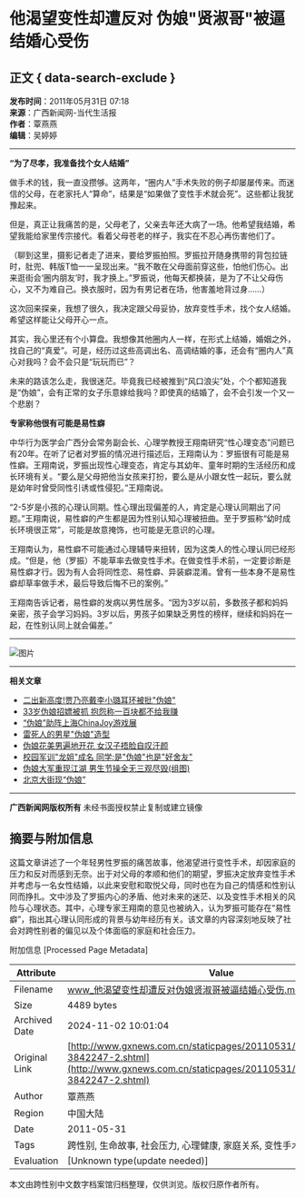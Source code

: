 # 他渴望变性却遭反对 伪娘"贤淑哥"被逼结婚心受伤

## 正文 { data-search-exclude }


**发布时间**：2011年05月31日 07:18  
**来源**：广西新闻网-当代生活报  
**作者**：覃燕燕  
**编辑**：吴婷婷  

---

**“为了尽孝，我准备找个女人结婚”**

做手术的钱，我一直没攒够。这两年，“圈内人”手术失败的例子却屡屡传来。而迷信的父母，在老家托人“算命”，结果是“如果做了变性手术就会死”。这些都让我犹豫起来。

但是，真正让我痛苦的是，父母老了，父亲去年还大病了一场。他希望我结婚，希望我能给家里传宗接代。看着父母苍老的样子，我实在不忍心再伤害他们了。

（聊到这里，摄影记者走了进来，要给罗振拍照。罗振拉开随身携带的背包拉链时，肚兜、韩版T恤一一呈现出来。“我不敢在父母面前穿这些，怕他们伤心。出来逛街会‘圈内朋友’时，我才换上。”罗振说，他每天都换装，是为了不让父母伤心，又不为难自己。换衣服时，因为有男记者在场，他害羞地背过身……）

这次回来探亲，我想了很久，我决定跟父母妥协，放弃变性手术，找个女人结婚。希望这样能让父母开心一点。

其实，我心里还有个小算盘。我想像其他圈内人一样，在形式上结婚，婚姻之外，找自己的“真爱”。可是，经历过这些高调出名、高调结婚的事，还会有“圈内人”真心对我吗？会不会只是“玩玩而已”？

未来的路该怎么走，我很迷茫。毕竟我已经被推到“风口浪尖”处，个个都知道我是“伪娘”，会有正常的女子乐意嫁给我吗？即使真的结婚了，会不会引发一个又一个悲剧？

**专家称他很有可能是易性癖**

中华行为医学会广西分会常务副会长、心理学教授王翔南研究“性心理变态”问题已有20年。在听了记者对罗振的情况进行描述后，王翔南认为：罗振很有可能是易性癖。王翔南说，罗振出现性心理变态，肯定与其幼年、童年时期的生活经历和成长环境有关。“要么是父母把他当女孩来打扮，要么是从小跟女性一起玩，要么就是幼年时曾受同性引诱或性侵犯。”王翔南说。

“2-5岁是小孩的心理认同期。性心理出现偏差的人，肯定是心理认同期出了问题。”王翔南说，易性癖的产生都是因为性别认知心理被扭曲。至于罗振称“幼时成长环境很正常”，可能是故意掩饰，也可能是无意识的心理。

王翔南认为，易性癖不可能通过心理辅导来扭转，因为这类人的性心理认同已经形成。“但是，他（罗振）不能草率去做变性手术。在做变性手术前，一定要诊断是易性癖才行。因为有人会将同性恋、易性癖、异装癖混淆。曾有一些本身不是易性癖却草率做手术，最后导致后悔不已的案例。”

王翔南告诉记者，易性癖的发病以男性居多。“因为3岁以前，多数孩子都和妈妈亲密，孩子会学习妈妈。3岁以后，男孩子如果缺乏男性的榜样，继续和妈妈在一起，在性别认同上就会偏差。”

---

![图片](http://www.gxnews.com.cn/images/2009/attitude_percent.gif)

---

**相关文章**

- [二出新高度!贾乃亮戴李小璐耳环被批"伪娘"](http://www.gxnews.com.cn/redirect.php?a=about&id=13969677)
- [33岁伪娘招嫖被抓 抱怨称一百块都不给我赚](http://news.gxnews.com.cn/staticpages/20150610/newgx5577fb2d-12966403.shtml)
- [“伪娘”助阵上海ChinaJoy游戏展](http://news.gxnews.com.cn/staticpages/20140801/newgx53dba356-10863679.shtml)
- [雷死人的男星"伪娘"造型](http://news.gxnews.com.cn/staticpages/20140326/newgx533292b9-9959358.shtml)
- [伪娘花美男遍地开花 女汉子捂脸自叹汗颜](http://news.gxnews.com.cn/staticpages/20140128/newgx52e72d96-9554454.shtml)
- [校园军训"龙姐"成名 同学:是"伪娘"也是"好舍友"](http://news.gxnews.com.cn/staticpages/20130911/newgx522fa537-8511694.shtml)
- [伪娘大军重现江湖 男生节操全无三观尽毁(组图)](http://news.gxnews.com.cn/staticpages/20130516/newgx5194a98a-7595501.shtml)
- [北京大街现“伪娘”](http://pic.gxnews.com.cn/staticpages/20120415/newgx4f8aaecc-5069609.shtml)

---

**广西新闻网版权所有** 未经书面授权禁止复制或建立镜像

## 摘要与附加信息

<!-- tcd_abstract -->
这篇文章讲述了一个年轻男性罗振的痛苦故事，他渴望进行变性手术，却因家庭的压力和反对而感到无奈。出于对父母的孝顺和他们的期望，罗振决定放弃变性手术并考虑与一名女性结婚，以此来安慰和取悦父母，同时也在为自己的情感和性别认同而挣扎。文中涉及了罗振内心的矛盾、他对未来的迷茫、以及变性手术相关的风险与心理状态。其中，心理专家王翔南的意见也被纳入，认为罗振可能存在“易性癖”，指出其心理认同形成的背景与幼年经历有关。该文章的内容深刻地反映了社会对跨性别者的偏见以及个体面临的家庭和社会压力。
<!-- tcd_abstract_end -->

附加信息 [Processed Page Metadata]

| Attribute       | Value                                  |
|-----------------|----------------------------------------|
| Filename        | www_他渴望变性却遭反对伪娘贤淑哥被逼结婚心受伤.md                             |
| Size            | 4489 bytes                           |
| Archived Date   | 2024-11-02 10:01:04                             |
| Original Link   | [http://www.gxnews.com.cn/staticpages/20110531/newgx4de425b6-3842247-2.shtml](http://www.gxnews.com.cn/staticpages/20110531/newgx4de425b6-3842247-2.shtml)                       |
| Author          | 覃燕燕                               |
| Region          | 中国大陆                               |
| Date            | 2011-05-31                                 |
| Tags            | 跨性别, 生命故事, 社会压力, 心理健康, 家庭关系, 变性手术                                 |
| Evaluation            | [Unknown type(update needed)]                                 |
<!-- tcd_table_end -->

本文由跨性别中文数字档案馆归档整理，仅供浏览。版权归原作者所有。
